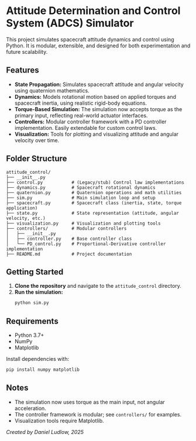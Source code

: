# Attitude Determination and Control System (ADCS) Simulator

This project simulates spacecraft attitude dynamics and control using Python. It is modular, extensible, and designed for both experimentation and future scalability.

## Features

- **State Propagation:** Simulates spacecraft attitude and angular velocity using quaternion mathematics.
- **Dynamics:** Models rotational motion based on applied torques and spacecraft inertia, using realistic rigid-body equations.
- **Torque-Based Simulation:** The simulation now accepts torque as the primary input, reflecting real-world actuator interfaces.
- **Controllers:** Modular controller framework with a PD controller implementation. Easily extendable for custom control laws.
- **Visualization:** Tools for plotting and visualizing attitude and angular velocity over time.

## Folder Structure

```
attitude_control/
├── __init__.py
├── control.py           # (Legacy/stub) Control law implementations
├── dynamics.py          # Spacecraft rotational dynamics
├── quaternion.py        # Quaternion operations and math utilities
├── sim.py               # Main simulation loop and setup
├── spacecraft.py        # Spacecraft class (inertia, state, torque application)
├── state.py             # State representation (attitude, angular velocity, etc.)
├── visualization.py     # Visualization and plotting tools
├── controllers/         # Modular controllers
│   ├── __init__.py
│   ├── controller.py    # Base controller class
│   └── PD_control.py    # Proportional-Derivative controller implementation
├── README.md            # Project documentation
```

## Getting Started

1. **Clone the repository** and navigate to the `attitude_control` directory.
2. **Run the simulation:**  
   ```bash
   python sim.py
   ```

## Requirements

- Python 3.7+
- NumPy
- Matplotlib

Install dependencies with:
```bash
pip install numpy matplotlib
```

## Notes

- The simulation now uses torque as the main input, not angular acceleration.
- The controller framework is modular; see `controllers/` for examples.
- Visualization tools require Matplotlib.

*Created by Daniel Ludlow, 2025*
